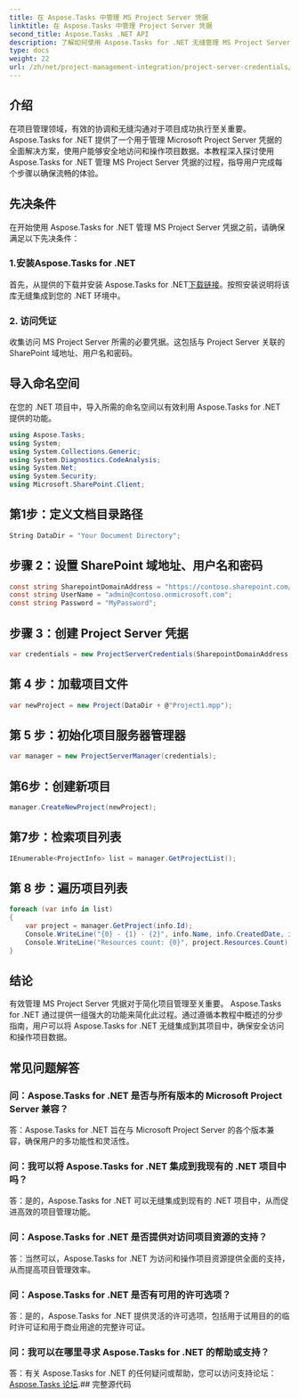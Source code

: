```yaml
---
title: 在 Aspose.Tasks 中管理 MS Project Server 凭据
linktitle: 在 Aspose.Tasks 中管理 Project Server 凭据
second_title: Aspose.Tasks .NET API
description: 了解如何使用 Aspose.Tasks for .NET 无缝管理 MS Project Server 凭据。提高项目管理效率。
type: docs
weight: 22
url: /zh/net/project-management-integration/project-server-credentials/
---
```

## 介绍
在项目管理领域，有效的协调和无缝沟通对于项目成功执行至关重要。 Aspose.Tasks for .NET 提供了一个用于管理 Microsoft Project Server 凭据的全面解决方案，使用户能够安全地访问和操作项目数据。本教程深入探讨使用 Aspose.Tasks for .NET 管理 MS Project Server 凭据的过程，指导用户完成每个步骤以确保流畅的体验。
## 先决条件
在开始使用 Aspose.Tasks for .NET 管理 MS Project Server 凭据之前，请确保满足以下先决条件：
### 1.安装Aspose.Tasks for .NET
首先，从提供的下载并安装 Aspose.Tasks for .NET[下载链接](https://releases.aspose.com/tasks/net/)。按照安装说明将该库无缝集成到您的 .NET 环境中。
### 2. 访问凭证
收集访问 MS Project Server 所需的必要凭据。这包括与 Project Server 关联的 SharePoint 域地址、用户名和密码。

## 导入命名空间
在您的 .NET 项目中，导入所需的命名空间以有效利用 Aspose.Tasks for .NET 提供的功能。

```csharp
using Aspose.Tasks;
using System;
using System.Collections.Generic;
using System.Diagnostics.CodeAnalysis;
using System.Net;
using System.Security;
using Microsoft.SharePoint.Client;

```

## 第1步：定义文档目录路径
```csharp
String DataDir = "Your Document Directory";
```
## 步骤 2：设置 SharePoint 域地址、用户名和密码
```csharp
const string SharepointDomainAddress = "https://contoso.sharepoint.com/sites/pwa"；
const string UserName = "admin@contoso.onmicrosoft.com";
const string Password = "MyPassword";
```
## 步骤 3：创建 Project Server 凭据
```csharp
var credentials = new ProjectServerCredentials(SharepointDomainAddress, UserName, Password);
```
## 第 4 步：加载项目文件
```csharp
var newProject = new Project(DataDir + @"Project1.mpp");
```
## 第 5 步：初始化项目服务器管理器
```csharp
var manager = new ProjectServerManager(credentials);
```
## 第6步：创建新项目
```csharp
manager.CreateNewProject(newProject);
```
## 第7步：检索项目列表
```csharp
IEnumerable<ProjectInfo> list = manager.GetProjectList();
```
## 第 8 步：遍历项目列表
```csharp
foreach (var info in list)
{
    var project = manager.GetProject(info.Id);
    Console.WriteLine("{0} - {1} - {2}", info.Name, info.CreatedDate, info.LastSavedDate);
    Console.WriteLine("Resources count: {0}", project.Resources.Count);
}
```

## 结论
有效管理 MS Project Server 凭据对于简化项目管理至关重要。 Aspose.Tasks for .NET 通过提供一组强大的功能来简化此过程。通过遵循本教程中概述的分步指南，用户可以将 Aspose.Tasks for .NET 无缝集成到其项目中，确保安全访问和操作项目数据。
## 常见问题解答
### 问：Aspose.Tasks for .NET 是否与所有版本的 Microsoft Project Server 兼容？
答：Aspose.Tasks for .NET 旨在与 Microsoft Project Server 的各个版本兼容，确保用户的多功能性和灵活性。
### 问：我可以将 Aspose.Tasks for .NET 集成到我现有的 .NET 项目中吗？
答：是的，Aspose.Tasks for .NET 可以无缝集成到现有的 .NET 项目中，从而促进高效的项目管理功能。
### 问：Aspose.Tasks for .NET 是否提供对访问项目资源的支持？
答：当然可以，Aspose.Tasks for .NET 为访问和操作项目资源提供全面的支持，从而提高项目管理效率。
### 问：Aspose.Tasks for .NET 是否有可用的许可选项？
答：是的，Aspose.Tasks for .NET 提供灵活的许可选项，包括用于试用目的的临时许可证和用于商业用途的完整许可证。
### 问：我可以在哪里寻求 Aspose.Tasks for .NET 的帮助或支持？
答：有关 Aspose.Tasks for .NET 的任何疑问或帮助，您可以访问支持论坛：[Aspose.Tasks 论坛](https://forum.aspose.com/c/tasks/15).## 完整源代码